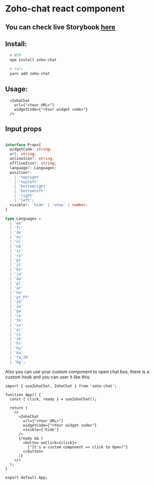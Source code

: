 # Zoho-chat react component

## You can check live Storybook [here](https://63cbc3b26840db4b2305aa99-cgypfldyiy.chromatic.com/?path=/story/zoho-chat-test--default)

## Install:

```bash
  # NPM
  npm install zoho-chat

  # Yarn
  yarn add zoho-chat
```

## Usage:

```JSX
  <ZohoChat
    url={"<Your URL>"}
    widgetCode={"<Your widget code>"}
  />
```

## Input props

```Typescript

interface Props{
  widgetCode: string;
  url: string;
  onlineIcon?: string;
  offlineIcon?: string;
  language?: Languages;
  position?:
    | 'topright'
    | 'topleft'
    | 'bottomright'
    | 'bottomleft'
    | 'right'
    | 'left';
  visible?: 'hide' | 'show' | number;
}

type Languages =
  | 'en'
  | 'fr'
  | 'de'
  | 'es'
  | 'nl'
  | 'nb'
  | 'tr'
  | 'ru'
  | 'pt'
  | 'it'
  | 'ko'
  | 'ja'
  | 'da'
  | 'pl'
  | 'ar'
  | 'hu'
  | 'pt_PT'
  | 'zh'
  | 'iw'
  | 'ga'
  | 'ro'
  | 'th'
  | 'sv'
  | 'el'
  | 'cs'
  | 'sk'
  | 'hr'
  | 'hy'
  | 'ka'
  | 'fa_IR'
  | 'bg';
```

Also you can use your custom component to open chat box, there is a custom hook and you can user it like this:

```JSX
import { useZohoChat, ZohoChat } from 'zoho-chat';

function App() {
  const { click, ready } = useZohoChat();

  return (
    <>
      <ZohoChat
        url={"<Your URL>"}
        widgetCode={"<Your widget code>"}
        visible={'hide'}
      />
      {ready && (
        <button onClick={click}>
          {"It's a custom component => click to Open!"}
        </button>
      )}
    </>
  );
}

export default App;
```
